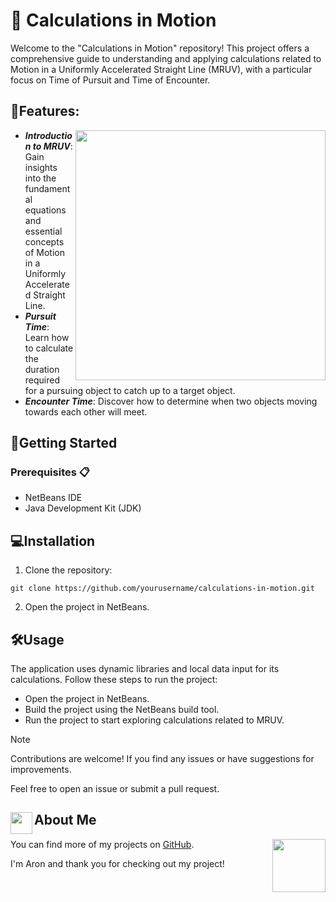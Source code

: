 # 📐 Calculations in Motion

Welcome to the "Calculations in Motion" repository! This project offers a comprehensive guide to understanding and applying calculations related to Motion in a Uniformly Accelerated Straight Line (MRUV), with a particular focus on Time of Pursuit and Time of Encounter.

## 🌟Features:

<img src="https://i.giphy.com/d4blalI6x2oc4xAA.webp" align = "right" width="400">

- ***Introduction to MRUV***: Gain insights into the fundamental equations and essential concepts of Motion in a Uniformly Accelerated Straight Line.
- ***Pursuit Time***: Learn how to calculate the duration required for a pursuing object to catch up to a target object.
- ***Encounter Time***: Discover how to determine when two objects moving towards each other will meet.


## 🚀Getting Started
### Prerequisites 📋
- NetBeans IDE
- Java Development Kit (JDK)

## 💻Installation 
1. Clone the repository:
```
git clone https://github.com/yourusername/calculations-in-motion.git
```
2. Open the project in NetBeans.

## 🛠️Usage 
The application uses dynamic libraries and local data input for its calculations. Follow these steps to run the project:

- Open the project in NetBeans. 
- Build the project using the NetBeans build tool.
- Run the project to start exploring calculations related to MRUV.

> [!NOTE]
> Contributions are welcome! If you find any issues or have suggestions for improvements.
>
> Feel free to open an issue or submit a pull request.

## <img src="https://i.pinimg.com/originals/9d/d1/a0/9dd1a0c90caa865e3718947e2b91d35e.gif" width="35" align="left">About Me

You can find more of my projects on [GitHub](https://github.com/AronSoto).
<img src="https://media.tenor.com/bUPbn17e1AcAAAAi/minecraft-sniffer.gif" align = "right" width="85">

I'm Aron and thank you for checking out my project!
